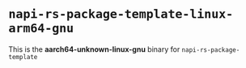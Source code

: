 # `napi-rs-package-template-linux-arm64-gnu`

This is the **aarch64-unknown-linux-gnu** binary for `napi-rs-package-template`
